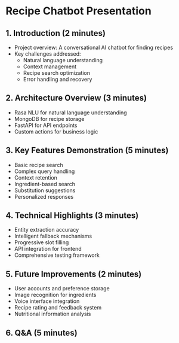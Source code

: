 # Recipe Chatbot Presentation

## 1. Introduction (2 minutes)
- Project overview: A conversational AI chatbot for finding recipes
- Key challenges addressed:
  - Natural language understanding
  - Context management
  - Recipe search optimization
  - Error handling and recovery

## 2. Architecture Overview (3 minutes)
- Rasa NLU for natural language understanding
- MongoDB for recipe storage
- FastAPI for API endpoints
- Custom actions for business logic

## 3. Key Features Demonstration (5 minutes)
- Basic recipe search
- Complex query handling
- Context retention
- Ingredient-based search
- Substitution suggestions
- Personalized responses

## 4. Technical Highlights (3 minutes)
- Entity extraction accuracy
- Intelligent fallback mechanisms
- Progressive slot filling
- API integration for frontend
- Comprehensive testing framework

## 5. Future Improvements (2 minutes)
- User accounts and preference storage
- Image recognition for ingredients
- Voice interface integration
- Recipe rating and feedback system
- Nutritional information analysis

## 6. Q&A (5 minutes) 